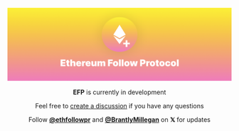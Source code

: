 ![EFP Banner](banner.png)

<div align="center">

**EFP** is currently in development

Feel free to [create a discussion](https://github.com/ethereumfollowprotocol/app/discussions/new/choose) if you have any questions

Follow [**@ethfollowpr**](https://x.com/BrantlyMillegan) and [**@BrantlyMillegan**](https://x.com/ethfollowpr) on **𝕏** for updates

</div>
